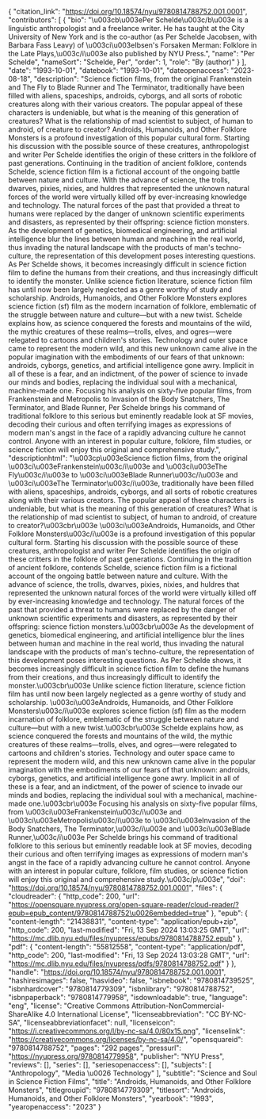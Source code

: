 {
   "citation_link": "https://doi.org/10.18574/nyu/9780814788752.001.0001",
   "contributors": [
     {
       "bio": "\u003cb\u003ePer Schelde\u003c/b\u003e is a linguistic anthropologist and a freelance writer. He has taught at the City University of New York and is the co-author (as Per Schelde Jacobsen, with Barbara Fass Leavy) of \u003ci\u003eIbsen's Forsaken Merman: Folklore in the Late Plays,\u003c/i\u003e also published by NYU Press.",
       "name": "Per Schelde",
       "nameSort": "Schelde, Per",
       "order": 1,
       "role": "By (author)"
     }
   ],
   "date": "1993-10-01",
   "datebook": "1993-10-01",
   "dateopenaccess": "2023-08-18",
   "description": "Science fiction films, from the original Frankenstein and The Fly to Blade Runner and The Terminator, traditionally have been filled with aliens, spaceships, androids, cyborgs, and all sorts of robotic creatures along with their various creators.  The popular appeal of these characters is undeniable, but what is the meaning of this generation of creatures?  What is the relationship of mad scientist to subject, of human to android, of creature to creator? Androids, Humanoids, and Other Folklore Monsters is a profound investigation of this popular cultural form.  Starting his discussion with the possible source of these creatures, anthropologist and writer Per Schelde identifies the origin of these critters in the folklore of past generations.  Continuing in the tradition of ancient folklore, contends Schelde, science fiction film is a fictional account of the ongoing battle between nature and culture.  With the advance of science, the trolls, dwarves, pixies, nixies, and huldres that represented the unknown natural forces of the world were virtually killed off by ever-increasing knowledge and technology.  The natural forces of the past that provided a threat to humans were replaced by the danger of unknown scientific experiments and disasters, as represented by their offspring: science fiction monsters. As the development of genetics, biomedical engineering, and artificial intelligence blur the lines between human and machine in the real world, thus invading the natural landscape with the products of man's techno-culture, the representation of this development poses interesting questions.  As Per Schelde shows, it becomes increasingly difficult in science fiction film to define the humans from their creations, and thus increasingly difficult to identify the monster. Unlike science fiction literature, science fiction film has until now been largely neglected as a genre worthy of study and scholarship. Androids, Humanoids, and Other Folklore Monsters explores science fiction (sf) film as the modern incarnation of folklore, emblematic of the struggle between nature and culture—but with a new twist. Schelde explains how, as science conquered the forests and mountains of the wild, the mythic creatures of these realms—trolls, elves, and ogres—were relegated to cartoons and children's stories. Technology and outer space came to represent the modern wild, and this new unknown came alive in the popular imagination with the embodiments of our fears of that unknown: androids, cyborgs, genetics, and artificial intelligence gone awry. Implicit in all of these is a fear, and an indictment, of the power of science to invade our minds and bodies, replacing the individual soul with a mechanical, machine-made one. Focusing his analysis on sixty-five popular films, from Frankenstein and Metropolis to Invasion of the Body Snatchers, The Terminator, and Blade Runner, Per Schelde brings his command of traditional folklore to this serious but eminently readable look at SF movies, decoding their curious and often terrifying images as expressions of modern man's angst in the face of a rapidly advancing culture he cannot control. Anyone with an interest in popular culture, folklore, film studies, or science fiction will enjoy this original and comprehensive study.",
   "descriptionhtml": "\u003cp\u003eScience fiction films, from the original \u003ci\u003eFrankenstein\u003c/i\u003e and \u003ci\u003eThe Fly\u003c/i\u003e to \u003ci\u003eBlade Runner\u003c/i\u003e and \u003ci\u003eThe Terminator\u003c/i\u003e, traditionally have been filled with aliens, spaceships, androids, cyborgs, and all sorts of robotic creatures along with their various creators.  The popular appeal of these characters is undeniable, but what is the meaning of this generation of creatures?  What is the relationship of mad scientist to subject, of human to android, of creature to creator?\u003cbr\u003e \u003ci\u003eAndroids, Humanoids, and Other Folklore Monsters\u003c/i\u003e is a profound investigation of this popular cultural form.  Starting his discussion with the possible source of these creatures, anthropologist and writer Per Schelde identifies the origin of these critters in the folklore of past generations.  Continuing in the tradition of ancient folklore, contends Schelde, science fiction film is a fictional account of the ongoing battle between nature and culture.  With the advance of science, the trolls, dwarves, pixies, nixies, and huldres that represented the unknown natural forces of the world were virtually killed off by ever-increasing knowledge and technology.  The natural forces of the past that provided a threat to humans were replaced by the danger of unknown scientific experiments and disasters, as represented by their offspring: science fiction monsters.\u003cbr\u003e As the development of genetics, biomedical engineering, and artificial intelligence blur the lines between human and machine in the real world, thus invading the natural landscape with the products of man's techno-culture, the representation of this development poses interesting questions.  As Per Schelde shows, it becomes increasingly difficult in science fiction film to define the humans from their creations, and thus increasingly difficult to identify the monster.\u003cbr\u003e Unlike science fiction literature, science fiction film has until now been largely neglected as a genre worthy of study and scholarship. \u003ci\u003eAndroids, Humanoids, and Other Folklore Monsters\u003c/i\u003e explores science fiction (sf) film as the modern incarnation of folklore, emblematic of the struggle between nature and culture—but with a new twist.\u003cbr\u003e Schelde explains how, as science conquered the forests and mountains of the wild, the mythic creatures of these realms—trolls, elves, and ogres—were relegated to cartoons and children's stories. Technology and outer space came to represent the modern wild, and this new unknown came alive in the popular imagination with the embodiments of our fears of that unknown: androids, cyborgs, genetics, and artificial intelligence gone awry. Implicit in all of these is a fear, and an indictment, of the power of science to invade our minds and bodies, replacing the individual soul with a mechanical, machine-made one.\u003cbr\u003e Focusing his analysis on sixty-five popular films, from \u003ci\u003eFrankenstein\u003c/i\u003e and \u003ci\u003eMetropolis\u003c/i\u003e to \u003ci\u003eInvasion of the Body Snatchers, The Terminator,\u003c/i\u003e and \u003ci\u003eBlade Runner,\u003c/i\u003e Per Schelde brings his command of traditional folklore to this serious but eminently readable look at SF movies, decoding their curious and often terrifying images as expressions of modern man's angst in the face of a rapidly advancing culture he cannot control. Anyone with an interest in popular culture, folklore, film studies, or science fiction will enjoy this original and comprehensive study.\u003c/p\u003e",
   "doi": "https://doi.org/10.18574/nyu/9780814788752.001.0001",
   "files": {
     "cloudreader": {
       "http_code": 200,
       "url": "https://opensquare.nyupress.org/open-square-reader/cloud-reader/?epub=epub_content/9780814788752\u0026embedded=true"
     },
     "epub": {
       "content-length": "21438831",
       "content-type": "application/epub+zip",
       "http_code": 200,
       "last-modified": "Fri, 13 Sep 2024 13:03:25 GMT",
       "url": "https://mc.dlib.nyu.edu/files/nyupress/epubs/9780814788752.epub"
     },
     "pdf": {
       "content-length": "55812558",
       "content-type": "application/pdf",
       "http_code": 200,
       "last-modified": "Fri, 13 Sep 2024 13:03:28 GMT",
       "url": "https://mc.dlib.nyu.edu/files/nyupress/pdfs/9780814788752.pdf"
     }
   },
   "handle": "https://doi.org/10.18574/nyu/9780814788752.001.0001",
   "hashiresimages": false,
   "hasvideo": false,
   "isbnebook": "9780814739525",
   "isbnhardcover": "9780814779309",
   "isbnlibrary": "9780814788752",
   "isbnpaperback": "9780814779958",
   "isdownloadable": true,
   "language": "eng",
   "license": "Creative Commons Attribution-NonCommercial-ShareAlike 4.0 International License",
   "licenseabbreviation": "CC BY-NC-SA",
   "licenseabbreviationfacet": null,
   "licenseicon": "https://i.creativecommons.org/l/by-nc-sa/4.0/80x15.png",
   "licenselink": "https://creativecommons.org/licenses/by-nc-sa/4.0/",
   "opensquareid": "9780814788752",
   "pages": "292 pages",
   "pressurl": "https://nyupress.org/9780814779958",
   "publisher": "NYU Press",
   "reviews": [],
   "series": [],
   "seriesopenaccess": [],
   "subjects": [
     "Anthropology",
     "Media \u0026 Technology"
   ],
   "subtitle": "Science and Soul in Science Fiction Films",
   "title": "Androids, Humanoids, and Other Folklore Monsters",
   "titlegroupid": "9780814779309",
   "titlesort": "Androids, Humanoids, and Other Folklore Monsters",
   "yearbook": "1993",
   "yearopenaccess": "2023"
 }
